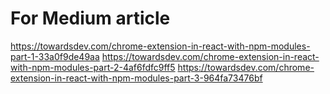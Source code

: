 # For Medium article
https://towardsdev.com/chrome-extension-in-react-with-npm-modules-part-1-33a0f9de49aa
https://towardsdev.com/chrome-extension-in-react-with-npm-modules-part-2-4af6fdfc9ff5
https://towardsdev.com/chrome-extension-in-react-with-npm-modules-part-3-964fa73476bf
